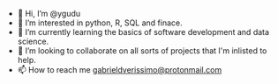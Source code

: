 - 👋 Hi, I’m @ygudu
- 👀 I’m interested in python, R, SQL and finace.
- 🌱 I’m currently learning the basics of software development and data science.
- 💞️ I’m looking to collaborate on all sorts of projects that I'm inlisted to help.
- 📫 How to reach me gabrieldverissimo@protonmail.com

<!---
ygudu/ygudu
--->

